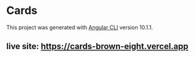 # Cards

This project was generated with [Angular CLI](https://github.com/angular/angular-cli) version 10.1.1.

## live site: https://cards-brown-eight.vercel.app
